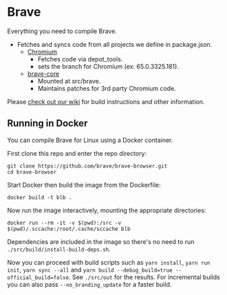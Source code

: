 # Brave

Everything you need to compile Brave.

- Fetches and syncs code from all projects we define in package.json.
  - [Chromium](https://chromium.googlesource.com/chromium/src.git)
    - Fetches code via depot_tools.
    - sets the branch for Chromium (ex: 65.0.3325.181).
  - [brave-core](https://github.com/brave/brave-core)
    - Mounted at src/brave.
    - Maintains patches for 3rd party Chromium code.

Please [check out our wiki](https://github.com/brave/brave-browser/wiki) for build instructions and other information.

## Running in Docker

You can compile Brave for Linux using a Docker container.

First clone this repo and enter the repo directory:
```
git clone https://github.com/brave/brave-browser.git
cd brave-browser
```

Start Docker then build the image from the Dockerfile:
```
docker build -t blb .
```

Now run the image interactively, mounting the appropriate directories:
```
docker run --rm -it -v $(pwd):/src -v $(pwd)/.sccache:/root/.cache/sccache blb
```

Dependencies are included in the image so there's no need to run `./src/build/install-build-deps.sh`.

Now you can proceed with build scripts such as `yarn install`, `yarn run init`, `yarn sync --all` and `yarn build --debug_build=true --official_build=false`. See `./src/out` for the results.  For incremental builds you can also pass `--no_branding_update` for a faster build.
